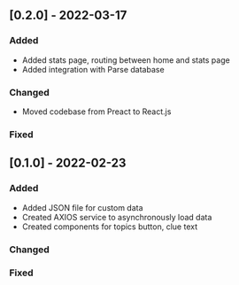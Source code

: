 
## [0.2.0] - 2022-03-17
 
### Added
- Added stats page, routing between home and stats page
- Added integration with Parse database
 
### Changed
- Moved codebase from Preact to React.js
 
### Fixed

 
## [0.1.0] - 2022-02-23
 
### Added
- Added JSON file for custom data
- Created AXIOS service to asynchronously load data
- Created components for topics button, clue text
   
### Changed

 
### Fixed
